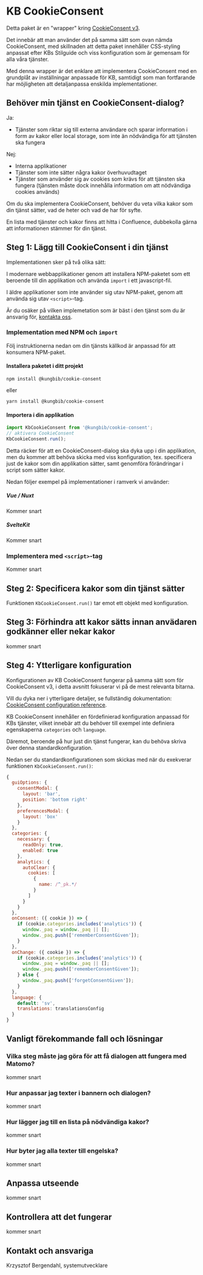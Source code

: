 # KB CookieConsent

Detta paket är en "wrapper" kring [CookieConsent v3](https://github.com/orestbida/cookieconsent).

Det innebär att man använder det på samma sätt som ovan nämda CookieConsent, med skillnaden att detta paket innehåller CSS-styling anpassat efter KBs Stilguide och viss konfiguration som är gemensam för alla våra tjänster.

Med denna wrapper är det enklare att implementera CookieConsent med en grundplåt av inställningar anpassade för KB, samtidigt som man fortfarande har möjligheten att detaljanpassa enskilda implementationer.

## Behöver min tjänst en CookieConsent-dialog?

Ja:
- Tjänster som riktar sig till externa användare och sparar information i form av kakor eller local storage, som inte än nödvändiga för att tjänsten ska fungera

Nej:
- Interna applikationer
- Tjänster som inte sätter några kakor överhuvudtaget
- Tjänster som använder sig av cookies som krävs för att tjänsten ska fungera (tjänsten måste dock innehålla information om att nödvändiga cookies används)

Om du ska implementera CookieConsent, behöver du veta vilka kakor som din tjänst sätter, vad de heter och vad de har för syfte.

En lista med tjänster och kakor finns att hitta i Confluence, dubbekolla gärna att informationen stämmer för din tjänst.

## Steg 1: Lägg till CookieConsent i din tjänst

Implementationen sker på två olika sätt:

I modernare webbapplikationer genom att installera NPM-paketet som ett beroende till din applikation och använda `import` i ett javascript-fil.

I äldre applikationer som inte använder sig utav NPM-paket, genom att använda sig utav `<script>`-tag.

Är du osäker på vilken implemetation som är bäst i den tjänst som du är ansvarig för, [kontakta oss](#kontakt-och-ansvariga).

### Implementation med NPM och `import`

Följ instruktionerna nedan om din tjänsts källkod är anpassad för att konsumera NPM-paket.

#### Installera paketet i ditt projekt

`npm install @kungbib/cookie-consent`

eller

`yarn install @kungbib/cookie-consent`

#### Importera i din applikation

```js
import KbCookieConsent from '@kungbib/cookie-consent';
// aktivera CookieConsent
KbCookieConsent.run();
```
Detta räcker för att en CookieConsent-dialog ska dyka upp i din applikation, men  du kommer att behöva skicka med viss konfiguration, tex. specificera just de kakor som din applikation sätter, samt genomföra förändringar i script som sätter kakor.

Nedan följer exempel på implementationer i ramverk vi använder:

##### Vue / Nuxt

Kommer snart

##### SvelteKit

Kommer snart


### Implementera med `<script>`-tag

Kommer snart

## Steg 2: Specificera kakor som din tjänst sätter 

Funktionen `KbCookieConsent.run()` tar emot ett objekt med konfiguration.

## Steg 3: Förhindra att kakor sätts innan anvädaren godkänner eller nekar kakor

kommer snart


## Steg 4: Ytterligare konfiguration

Konfigurationen av KB CookieConsent fungerar på samma sätt som för CookieConsent v3, i detta avsnitt fokuserar vi på de mest relevanta bitarna.

Vill du dyka ner i ytterligare detaljer, se fullständig dokumentation: [CookieConsent configuration reference](https://cookieconsent.orestbida.com/reference/configuration-reference.html).

KB CookieConsent innehåller en fördefinierad konfiguration anpassad för KBs tjänster,
vilket innebär att du behöver till exempel inte definiera egenskaperna `categories` och `language`.

Däremot, beroende på hur just din tjänst fungerar, kan du behöva skriva över denna standardkonfiguration.

Nedan ser du standardkonfigurationen som skickas med när du exekverar funktionen `KbCookieConsent.run()`:

```js
{
  guiOptions: {
    consentModal: {
      layout: 'bar',
      position: 'bottom right'
    },
    preferencesModal: {
      layout: 'box'
    }
  },
  categories: {
    necessary: {
      readOnly: true,
      enabled: true
    },
    analytics: {
      autoClear: {
        cookies: [
          {
            name: /^_pk.*/
          }
        ]
      }
    }
  },
  onConsent: ({ cookie }) => {
    if (cookie.categories.includes('analytics')) {
      window._paq = window._paq || [];
      window._paq.push(['rememberConsentGiven']);
    }
  },
  onChange: ({ cookie }) => {
    if (cookie.categories.includes('analytics')) {
      window._paq = window._paq || [];
      window._paq.push(['rememberConsentGiven']);
    } else {
      window._paq.push(['forgetConsentGiven']);
    }
  },
  language: {
    default: 'sv',
    translations: translationsConfig
  }
}
```

## Vanligt förekommande fall och lösningar

### Vilka steg måste jag göra för att få dialogen att fungera med Matomo?

kommer snart

### Hur anpassar jag texter i bannern och dialogen?

kommer snart

### Hur lägger jag till en lista på nödvändiga kakor?

kommer snart

### Hur byter jag alla texter till engelska?

kommer snart

## Anpassa utseende

kommer snart

## Kontrollera att det fungerar

kommer snart

## Kontakt och ansvariga

Krzysztof Bergendahl, systemutvecklare
